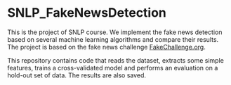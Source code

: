 # SNLP_FakeNewsDetection

This is the project of SNLP course. We implement the fake news detection based on several machine learning algorithms and compare their results. The project is based on the fake news challenge [FakeChallenge.org](http://fakenewschallenge.org).

This repository contains code that reads the dataset, extracts some simple features, trains a cross-validated model and performs an evaluation on a hold-out set of data. The results are also saved.
